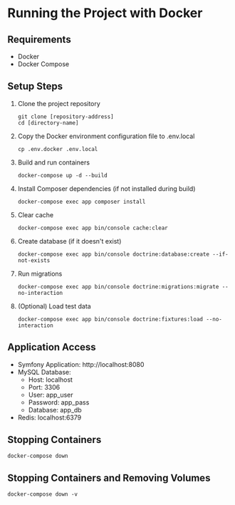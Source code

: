 # Running the Project with Docker

## Requirements
- Docker
- Docker Compose

## Setup Steps

1. Clone the project repository
   ```
   git clone [repository-address]
   cd [directory-name]
   ```

2. Copy the Docker environment configuration file to .env.local
   ```
   cp .env.docker .env.local
   ```

3. Build and run containers
   ```
   docker-compose up -d --build
   ```

4. Install Composer dependencies (if not installed during build)
   ```
   docker-compose exec app composer install
   ```

5. Clear cache
   ```
   docker-compose exec app bin/console cache:clear
   ```

6. Create database (if it doesn't exist)
   ```
   docker-compose exec app bin/console doctrine:database:create --if-not-exists
   ```

7. Run migrations
   ```
   docker-compose exec app bin/console doctrine:migrations:migrate --no-interaction
   ```

8. (Optional) Load test data
   ```
   docker-compose exec app bin/console doctrine:fixtures:load --no-interaction
   ```

## Application Access

- Symfony Application: http://localhost:8080
- MySQL Database:
  - Host: localhost
  - Port: 3306
  - User: app_user
  - Password: app_pass
  - Database: app_db
- Redis: localhost:6379

## Stopping Containers

```
docker-compose down
```

## Stopping Containers and Removing Volumes

```
docker-compose down -v
``` 